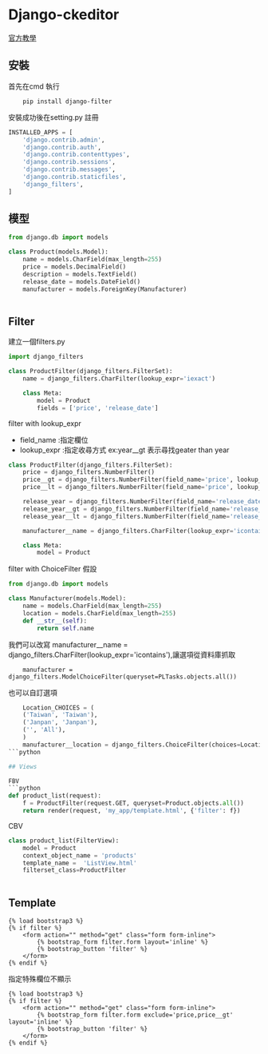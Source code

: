 # Django-ckeditor

<a href="https://django-filter.readthedocs.io/en/master/">官方教學</a>



## 安裝

首先在cmd 執行

```
    pip install django-filter
```

安裝成功後在setting.py 註冊

```python
INSTALLED_APPS = [   
    'django.contrib.admin',
    'django.contrib.auth',
    'django.contrib.contenttypes',
    'django.contrib.sessions',
    'django.contrib.messages',
    'django.contrib.staticfiles',  
    'django_filters',     
]
```


## 模型

```python
from django.db import models

class Product(models.Model):
    name = models.CharField(max_length=255)
    price = models.DecimalField()
    description = models.TextField()
    release_date = models.DateField()
    manufacturer = models.ForeignKey(Manufacturer)
    
```

## Filter 

建立一個filters.py


```python
import django_filters

class ProductFilter(django_filters.FilterSet):
    name = django_filters.CharFilter(lookup_expr='iexact')

    class Meta:
        model = Product
        fields = ['price', 'release_date']
```
filter with lookup_expr

<ul>
    <li>field_name :指定欄位</li>
    <li>lookup_expr :指定收尋方式 ex:year__gt 表示尋找geater than year</li>  
</ul>

```python
class ProductFilter(django_filters.FilterSet):
    price = django_filters.NumberFilter()
    price__gt = django_filters.NumberFilter(field_name='price', lookup_expr='gt')
    price__lt = django_filters.NumberFilter(field_name='price', lookup_expr='lt')

    release_year = django_filters.NumberFilter(field_name='release_date', lookup_expr='year')
    release_year__gt = django_filters.NumberFilter(field_name='release_date', lookup_expr='year__gt')
    release_year__lt = django_filters.NumberFilter(field_name='release_date', lookup_expr='year__lt')

    manufacturer__name = django_filters.CharFilter(lookup_expr='icontains')

    class Meta:
        model = Product
```

filter with ChoiceFilter
假設
```python
from django.db import models

class Manufacturer(models.Model):
    name = models.CharField(max_length=255)
    location = models.CharField(max_length=255)
    def __str__(self):
        return self.name
```
我們可以改寫 manufacturer__name = django_filters.CharFilter(lookup_expr='icontains'),讓選項從資料庫抓取
```
    manufacturer = django_filters.ModelChoiceFilter(queryset=PLTasks.objects.all())
```
也可以自訂選項

```python
    Location_CHOICES = (
    ('Taiwan', 'Taiwan'),
    ('Janpan', 'Janpan'),      
    ('', 'All'),  
    )  
    manufacturer__location = django_filters.ChoiceFilter(choices=Location_CHOICES) 
```python

## Views

FBV
```python
def product_list(request):
    f = ProductFilter(request.GET, queryset=Product.objects.all())
    return render(request, 'my_app/template.html', {'filter': f})
```


CBV
```python
class product_list(FilterView):
    model = Product
    context_object_name = 'products'
    template_name =  'ListView.html'
    filterset_class=ProductFilter 
 
```



## Template


```
{% load bootstrap3 %}
{% if filter %}
    <form action="" method="get" class="form form-inline">  
        {% bootstrap_form filter.form layout='inline' %} 
        {% bootstrap_button 'filter' %}
    </form>
{% endif %} 
```
指定特殊欄位不顯示
```
{% load bootstrap3 %}
{% if filter %}
    <form action="" method="get" class="form form-inline">  
        {% bootstrap_form filter.form exclude='price,price__gt' layout='inline' %} 
        {% bootstrap_button 'filter' %}
    </form>
{% endif %} 
```













